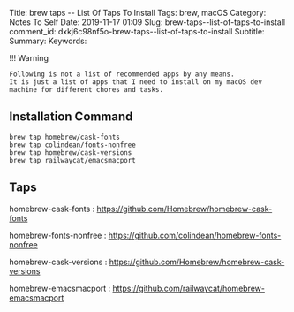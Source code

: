 Title: brew taps -- List Of Taps To Install
Tags: brew, macOS
Category: Notes To Self
Date: 2019-11-17 01:09
Slug: brew-taps--list-of-taps-to-install
comment_id: dxkj6c98nf5o-brew-taps--list-of-taps-to-install
Subtitle:
Summary:
Keywords:

!!! Warning

    Following is not a list of recommended apps by any means.
    It is just a list of apps that I need to install on my macOS dev machine for different chores and tasks.

## Installation Command

<!-- yaspeller ignore:start -->

```
brew tap homebrew/cask-fonts
brew tap colindean/fonts-nonfree
brew tap homebrew/cask-versions
brew tap railwaycat/emacsmacport
```

## Taps

homebrew-cask-fonts
: <https://github.com/Homebrew/homebrew-cask-fonts>

homebrew-fonts-nonfree
: <https://github.com/colindean/homebrew-fonts-nonfree>

homebrew-cask-versions
: <https://github.com/Homebrew/homebrew-cask-versions>

homebrew-emacsmacport
: <https://github.com/railwaycat/homebrew-emacsmacport>

<!-- yaspeller ignore:end-->
